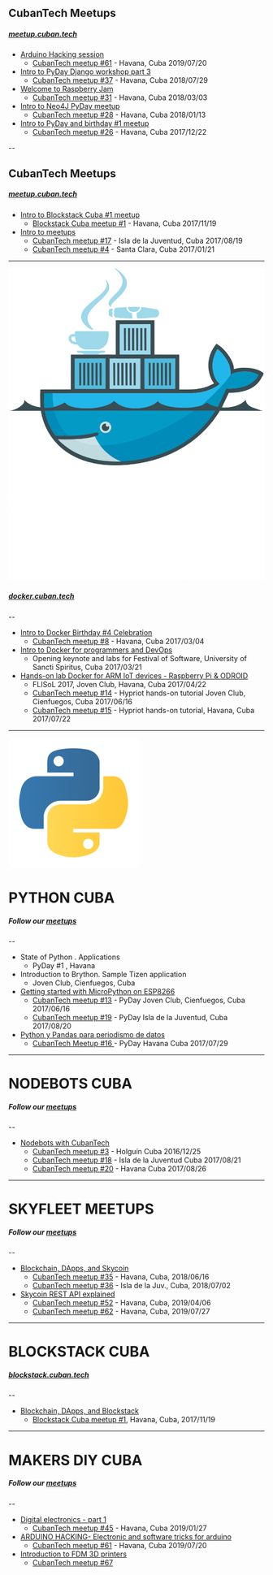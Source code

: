 
## CubanTech Meetups
##### [meetup.cuban.tech](http://meetup.cuban.tech)

- [Arduino Hacking session](arduino_hacking.html)
  * [CubanTech meetup #61](https://www.meetup.com/CubanTech/events/262541266/) - Havana, Cuba 2019/07/20
- [Intro to PyDay Django workshop part 3](intro_20180729.html)
  * [CubanTech meetup #37](http://docker.cuban.tech/events/251517589/) - Havana, Cuba 2018/07/29
- [Welcome to Raspberry Jam](intro_20180303.html)
  * [CubanTech meetup #31](http://meetup.cuban.tech/events/247616068/) - Havana, Cuba 2018/03/03
- [Intro to Neo4J PyDay meetup](intro_20180113.html)
  * [CubanTech meetup #28](http://meetup.cuban.tech/events/246212946/) - Havana, Cuba 2018/01/13
- [Intro to PyDay and birthday #1 meetup](intro_20171222.html)
  * [CubanTech meetup #26](http://meetup.cuban.tech/events/245032996/) - Havana, Cuba 2017/12/22

--

## CubanTech Meetups
##### [meetup.cuban.tech](http://meetup.cuban.tech)

- [Intro to Blockstack Cuba #1 meetup](intro_20171119.html)
  * [Blockstack Cuba meetup #1](http://blockstack.cuban.tech/events/244120891/) - Havana, Cuba 2017/11/19
- [Intro to meetups](intro_20170121.html)
  * [CubanTech meetup #17](http://docker.cuban.tech/events/241708287/) - Isla de la Juventud, Cuba 2017/08/19
  * [CubanTech meetup #4](http://docker.cuban.tech/events/236654894/) - Santa Clara, Cuba 2017/01/21

---

[![Docker Cuba](img/dockercuba.logo.png)](http://docker.cuban.tech)
##### [docker.cuban.tech](http://docker.cuban.tech)

--

- [Intro to Docker Birthday #4 Celebration](intro_20170304.html)
  * [CubanTech meetup #8](http://docker.cuban.tech/events/238007254/) - Havana, Cuba 2017/03/04
- [Intro to Docker for programmers and DevOps](docker-intro.html)
  * Opening keynote and labs for Festival of Software, University of Sancti Spiritus, Cuba 2017/03/21
- [Hands-on lab Docker for ARM IoT devices - Raspberry Pi & ODROID](docker-stuff/hypriot)
  * FLISoL 2017, Joven Club, Havana, Cuba 2017/04/22
  * [CubanTech meetup #14](http://docker.cuban.tech/events/240871128/) - Hypriot hands-on tutorial Joven Club, Cienfuegos, Cuba 2017/06/16
  * [CubanTech meetup #15](http://docker.cuban.tech/events/240872505/) - Hypriot hands-on tutorial, Havana, Cuba 2017/07/22

---

[![Python Cuba](img/python-logo.png)](http://pythoncuba.org)

# PYTHON CUBA
##### Follow our [meetups](http://meetup.cuban.tech)

--

- State of Python . Applications
  * PyDay #1 , Havana
- Introduction to Brython. Sample Tizen application
  * Joven Club, Cienfuegos, Cuba
- [Getting started with MicroPython on ESP8266](micropython.html)
  * [CubanTech meetup #13](http://meetup.cuban.tech/events/240871291/) - PyDay Joven Club, Cienfuegos, Cuba 2017/06/16
  * [CubanTech meetup #19](http://meetup.cuban.tech/events/242499554/) - PyDay Isla de la Juventud, Cuba 2017/08/20
- [Python y Pandas para periodismo de datos](pandas-ddj.html)
  * [CubanTech Meetup #16 ](http://meetup.cuban.tech/events/240372001/)- PyDay Havana Cuba 2017/07/29

---

# NODEBOTS CUBA
##### Follow our [meetups](http://meetup.cuban.tech)

--

- [Nodebots with CubanTech](nodebots.html)
  * [CubanTech meetup #3](#) - Holgu&iacute;n Cuba 2016/12/25
  * [CubanTech meetup #18](http://meetup.cuban.tech/events/241706888/) - Isla de la Juventud Cuba 2017/08/21
  * [CubanTech meetup #20](http://meetup.cuban.tech/events/242652841/) - Havana Cuba 2017/08/26

---

# SKYFLEET MEETUPS
##### Follow our [meetups](http://meetup.cuban.tech/events/)

--

- [Blockchain, DApps, and Skycoin](skycoin.intro.html)
  * [CubanTech meetup #35](http://meetup.cuban.tech/events/251519052) - Havana, Cuba, 2018/06/16 
  * [CubanTech meetup #36](http://meetup.cuban.tech/events/251523453) - Isla de la Juv., Cuba, 2018/07/02 
- [Skycoin REST API explained](skycoin.libs.html)
  * [CubanTech meetup #52](http://meetup.cuban.tech/events/259974015) - Havana, Cuba, 2019/04/06
  * [CubanTech meetup #62](http://meetup.cuban.tech/events/262277223) - Havana, Cuba, 2019/07/27

---

# BLOCKSTACK CUBA
##### [blockstack.cuban.tech](http://blockstack.cuban.tech)

--

- [Blockchain, DApps, and Blockstack](dapps.html)
  * [Blockstack Cuba meetup #1](http://blockstack.cuban.tech/events/244120891), Havana, Cuba, 2017/11/19 

---

# MAKERS DIY CUBA
##### Follow our [meetups](http://meetup.cuban.tech/events/)

--

- [Digital electronics - part 1](digital-electronics-1.html)
  * [CubanTech meetup #45](http://meetup.cuban.tech/events/258279078/) - Havana, Cuba 2019/01/27
- [ARDUINO HACKING- Electronic and software tricks for arduino](arduino_hacking.html)
  * [CubanTech meetup #61](http://meetup.cuban.tech/events/262541266/) - Havana, Cuba 2019/07/20
- [Introduction to FDM 3D printers](3dprint.fdm.intro.es.md3d)
  * [CubanTech meetup #67](ihttp://meetup.cuban.tech/events/267926611/)

